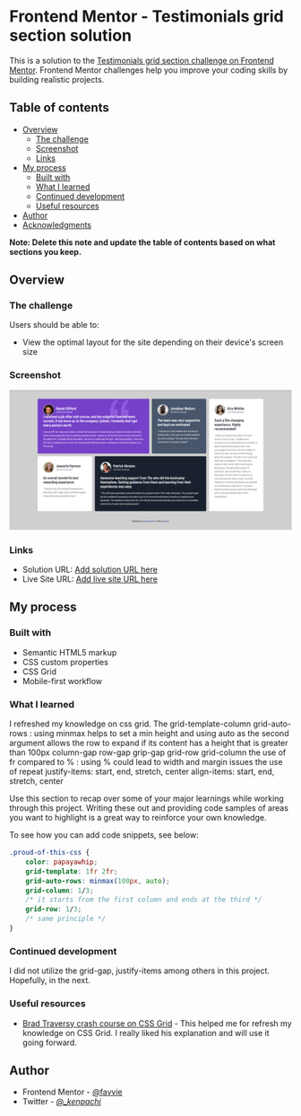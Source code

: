 # Frontend Mentor - Testimonials grid section solution

This is a solution to the
[Testimonials grid section challenge on Frontend Mentor](https://www.frontendmentor.io/challenges/testimonials-grid-section-Nnw6J7Un7).
Frontend Mentor challenges help you improve your coding skills by building
realistic projects.

## Table of contents

- [Overview](#overview)
  - [The challenge](#the-challenge)
  - [Screenshot](#screenshot)
  - [Links](#links)
- [My process](#my-process)
  - [Built with](#built-with)
  - [What I learned](#what-i-learned)
  - [Continued development](#continued-development)
  - [Useful resources](#useful-resources)
- [Author](#author)
- [Acknowledgments](#acknowledgments)

**Note: Delete this note and update the table of contents based on what sections
you keep.**

## Overview

### The challenge

Users should be able to:

- View the optimal layout for the site depending on their device's screen size

### Screenshot

![](/images/screenshot.jpg)


### Links

- Solution URL: [Add solution URL here](https://your-solution-url.com)
- Live Site URL: [Add live site URL here](https://testimonial-grid-section-favvie.netlify.app/)

## My process

### Built with

- Semantic HTML5 markup
- CSS custom properties
- CSS Grid
- Mobile-first workflow

### What I learned

I refreshed my knowledge on css grid. The grid-template-column grid-auto-rows :
using minmax helps to set a min height and using auto as the second argument
allows the row to expand if its content has a height that is greater than 100px
column-gap row-gap grip-gap grid-row grid-column the use of fr compared to % :
using % could lead to width and margin issues the use of repeat justify-items:
start, end, stretch, center align-items: start, end, stretch, center

Use this section to recap over some of your major learnings while working
through this project. Writing these out and providing code samples of areas you
want to highlight is a great way to reinforce your own knowledge.

To see how you can add code snippets, see below:

```css
.proud-of-this-css {
	color: papayawhip;
	grid-template: 1fr 2fr;
	grid-auto-rows: minmax(100px, auto);
	grid-column: 1/3;
	/* it starts from the first column and ends at the third */
	grid-row: 1/3;
	/* same principle */
}
```

### Continued development

I did not utilize the grid-gap, justify-items among others in this project.
Hopefully, in the next.

### Useful resources

- [Brad Traversy crash course on CSS Grid](https://www.youtube.com/watch?v=jV8B24rSN5o) -
  This helped me for refresh my knowledge on CSS Grid. I really liked his
  explanation and will use it going forward.

## Author

- Frontend Mentor - [@favvie](https://www.frontendmentor.io/profile/favvie)
- Twitter - [@\__kenpachi_](https://www.twitter.com/__kenpachi_)
